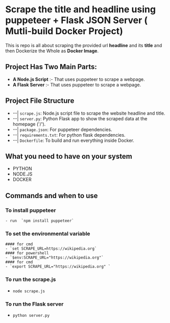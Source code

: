 # Scrape the title and headline using puppeteer + Flask JSON Server ( Mutli-build Docker Project)

This is repo is all about scraping the provided url **headline** and its **title** and then Dockerize the Whole
as **Docker Image**.

## Project Has Two Main Parts:
-  **A Node.js Script** :-  That uses puppeteer to scrape a webpage.
-  **A Flask Server** :-  That uses puppeteer to scrape a webpage.

## Project File Structure
- --| `scrape.js`: Node.js script file to scrape the website headline and title.
- --| `server.py`: Python Flask app to show the scraped data at the homepage ('/').
- --| `package.json`: For puppeteer dependencies.
- --| `requirements.txt`: For python flask dependencies.
- --| `Dockerfile`: To build and run everything inside Docker.


## What you need to have on your system
- PYTHON
- NODE.JS
- DOCKER

## Commands and when to use

### To install puppeteer
    - run  `npm install puppeteer`

### To set the environmental variable

    #### for cmd
    - `set SCRAPE_URL=https://wikipedia.org`
    #### for powershell
    - `$env:SCRAPE_URL="https://wikipedia.org"`
    #### for cmd
    - `export SCRAPE_URL="https://wikipedia.org" `

### To run the scrape.js
- `node scrape.js` 

### To run the Flask server
 - `python server.py`